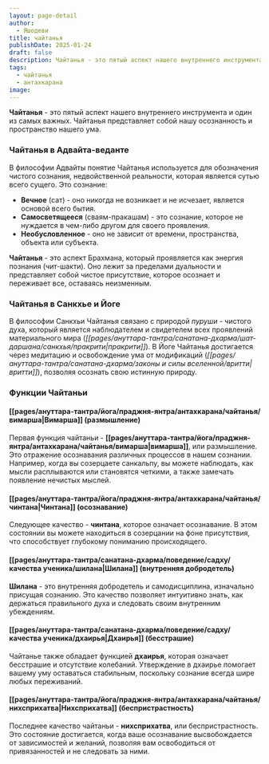```yaml
---
layout: page-detail
author:
  - Яшодеви
title: чайтанья
publishDate: 2025-01-24
draft: false
description: Чайтанья - это пятый аспект нашего внутреннего инструмента и один из самых важных. Чайтанья представляет собой нашу осознанность и пространство нашего ума
tags:
  - чайтанья
  - антахкарана
image:
---
```

**Чайтанья** - это пятый аспект нашего внутреннего инструмента и один из самых важных. Чайтанья представляет собой нашу осознанность и пространство нашего ума.

### Чайтанья в Адвайта-веданте

В философии Адвайты понятие Чайтанья используется для обозначения чистого сознания, недвойственной реальности, которая является сутью всего сущего. Это сознание:

- **Вечное** (сат) - оно никогда не возникает и не исчезает, является основой всего бытия.
- **Самосветящееся** (сваям-пракашам) - это сознание, которое не нуждается в чем-либо другом для своего проявления.
- **Необусловленное** - оно не зависит от времени, пространства, объекта или субъекта.

**Чайтанья** - это аспект Брахмана, который проявляется как энергия познания (чит-шакти). Оно лежит за пределами дуальности и представляет собой чистое присутствие, которое осознает и переживает все, оставаясь неизменным.

### Чайтанья в Санкхье и Йоге

В философии Санкхьи Чайтанья связано с природой _пуруши_ - чистого духа, который является наблюдателем и свидетелем всех проявлений материального мира (_[[pages/ануттара-тантра/санатана-дхарма/шат-даршана/санкхья/пракрити|пракрити]]_). В Йоге Чайтанья достигается через медитацию и освобождение ума от модификаций (_[[pages/ануттара-тантра/санатана-дхарма/законы и силы вселенной/вритти|вритти]]_), позволяя осознать свою истинную природу.

### Функции Чайтаньи

#### [[pages/ануттара-тантра/йога/праджня-янтра/антахкарана/чайтанья/вимарша|Вимарша]] (размышление)
Первая функция чайтаньи - **[[pages/ануттара-тантра/йога/праджня-янтра/антахкарана/чайтанья/вимарша|вимарша]]**, или размышление. Это отражение осознавания различных процессов в нашем сознании. Например, когда вы созерцаете санкальпу, вы можете наблюдать, как мысли расплываются или становятся четкими, а также замечать появление нечистых мыслей.

#### [[pages/ануттара-тантра/йога/праджня-янтра/антахкарана/чайтанья/чинтана|Чинтана]] (осознавание)
Следующее качество - **чинтана**, которое означает осознавание. В этом состоянии вы можете находиться в созерцании на фоне присутствия, что способствует глубокому пониманию происходящего.

#### [[pages/ануттара-тантра/санатана-дхарма/поведение/садху/качества ученика/шилана|Шилана]] (внутренняя добродетель)
**Шилана** - это внутренняя добродетель и самодисциплина, изначально присущая сознанию. Это качество позволяет интуитивно знать, как держаться правильного духа и следовать своим внутренним убеждениям.

#### [[pages/ануттара-тантра/санатана-дхарма/поведение/садху/качества ученика/дхаирья|Дхаирья]] (бесстрашие)
Чайтанье также обладает функцией **дхаирья**, которая означает бесстрашие и отсутствие колебаний. Утверждение в дхаирье помогает вашему уму оставаться стабильным, поскольку сознание всегда шире любых переживаний.

#### [[pages/ануттара-тантра/йога/праджня-янтра/антахкарана/чайтанья/нихсприхатва|Нихсприхатва]] (беспристрастность)
Последнее качество чайтаньи - **нихсприхатва**, или беспристрастность. Это состояние достигается, когда ваше осознавание высвобождается от зависимостей и желаний, позволяя вам освободиться от привязанностей и не следовать за ними.